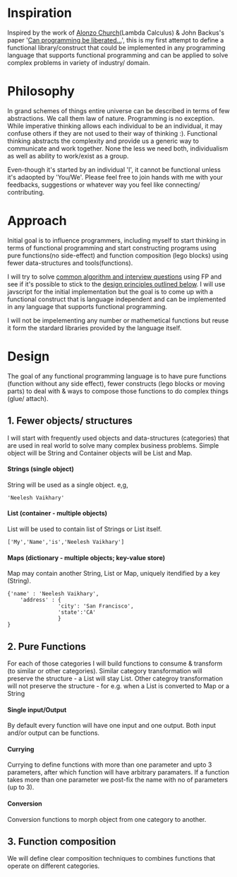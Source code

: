 # Inspiration
Inspired by the work of [Alonzo Church](https://en.wikipedia.org/wiki/Alonzo_Church)(Lambda Calculus) & John Backus's paper '[Can programming be liberated...](https://github.com/van001/lesscode/blob/master/can-programming-be-liberated.pdf)', this is my first attempt to define a functional library/construct that could be implemented in any programming language that supports functional programming and can be applied to solve complex problems in variety of industry/ domain. 

# Philosophy
In grand schemes of things entire universe can be described in terms of few abstractions. We call them law of nature. Programming is no exception. While imperative thinking allows each individual to be an individual, it may confuse others if they are not used to their way of thinking :). Functional thinking abstracts the complexity and provide us a generic way to  communicate and work together. None the less we need both, individualism as well as ability to work/exist as a group.

Even-though it's started by an individual 'I', it cannot be functional unless it's adaopted by 'You/We'. Please feel free to join hands with me with your feedbacks, suggestions or whatever way you feel like connecting/ contributing.

# Approach
Initial goal is to influence programmers, including myself to start thinking in terms of functional programming and start constructing programs using pure functions(no side-effect) and function composition (lego blocks) using fewer data-structures and tools(functions).

I will try to solve [common algorithm and interview questions](https://github.com/van001/lesscode/tree/master/nodejs/excercise) using FP and see if it's possible to stick to the [design principles outlined below](https://github.com/van001/lesscode/blob/master/readme.md#Design). I will use javscript for the initial implementation but the goal is to come up with a functional construct that is language independent and can be implemented in any language that supports functional programming.

I will not be impelementing any number or mathemetical functions but reuse it form the stardard libraries provided by the language itself.

# Design
The goal of any functional programming language is to have pure functions (function without any side effect), fewer constructs (lego blocks or moving parts) to deal with & ways to compose those functions to do complex things (glue/ attach).

## 1. Fewer objects/ structures
I will start with frequently used objects and data-structures (categories) that are used in real world to solve many complex business problems. Simple object will be String and Container objects will be List and Map.

#### Strings (single object)
String will be used as a single object. e,g, 
```
'Neelesh Vaikhary'
```

#### List (container - multiple objects) 
List will be used to contain list of Strings or List itself.
```
['My','Name','is','Neelesh Vaikhary']
```

#### Maps (dictionary - multiple objects; key-value store)
Map may contain another String, List or Map, uniquely itendified by a key (String). 
```
{'name' : 'Neelesh Vaikhary',
    'address' : {
                'city': 'San Francisco',
                'state':'CA'
                }
}
```

## 2. Pure Functions 
For each of those categories I will build functions to consume & transform (to similar or other categories). Similar category transformation will preserve the structure - a List will stay List. Other categroy transformation will not preserve the structure - for e.g. when a List is converted to Map or a String

#### Single input/Output
By default every function will have one input and one output. Both input and/or output can be functions.

#### Currying
Currying to define functions with more than one parameter and upto 3 parameters, after which function will have arbitrary paramaters. If a function takes more than one parameter we post-fix the name with no of parameters (up to 3). 

#### Conversion
Conversion functions to morph object from one category to another.


## 3. Function composition
We will define clear composition techniques to combines functions that operate on different categories. 
